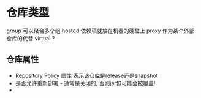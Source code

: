# 仓库类型 #
group 可以聚合多个组
hosted 依赖项就放在机器的硬盘上
proxy 作为某个外部仓库的代替
virtual ?

## 仓库属性 ##
- Repository Policy 属性 表示该仓库是release还是snapshot
- 是否允许重新部署 - 通常是关闭的, 否则jar包可能会被覆盖!
- 
